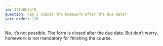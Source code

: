 ```yaml
---
id: 3ff40b74f9
question: Can I submit the homework after the due date?
sort_order: 170
---
```


No, it’s not possible. The form is closed after the due date. But don’t worry, homework is not mandatory for finishing the course.

